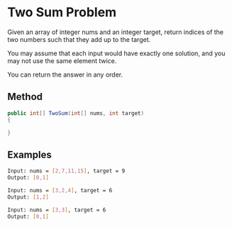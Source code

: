 ﻿# Two Sum Problem

Given an array of integer nums and an integer target, return indices of the two numbers such that they add up to the target.

You may assume that each input would have exactly one solution, and you may not use the same element twice.

You can return the answer in any order.
## Method
```C#
public int[] TwoSum(int[] nums, int target) 
{

}
```

## Examples

```bash
Input: nums = [2,7,11,15], target = 9
Output: [0,1]
```
```bash
Input: nums = [3,2,4], target = 6
Output: [1,2]
```
```bash
Input: nums = [3,3], target = 6
Output: [0,1]
```